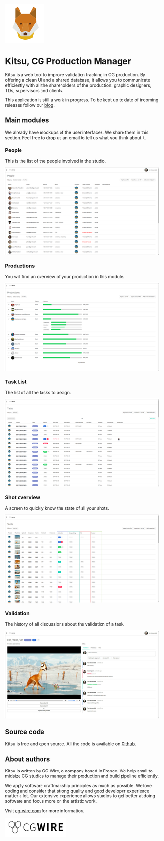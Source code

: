 ![Kitsu Logo](img/kitsu.png)

# Kitsu, CG Production Manager

Kitsu is a web tool to improve validation tracking in CG production. By
offering a clean UI and a shared database, it allows you to communicate
efficiently with all the shareholders of the production: graphic designers,
TDs, supervisors and clients.

This application is still a work in progress. To be kept up to date of incoming
releases follow our [blog](https://medium.com/@cgwire).

## Main modules

We already have mockups of the user interfaces. We share them in this section.
Feel free to drop us an email to tell us what you think about it. 

### People

This is the list of the people involved in the studio.

![People module mockup](img/people.png)

### Productions

You will find an overview of your production in this module.

![Productions module mockup](img/prods.png)

### Task List

The list of all the tasks to assign.

![Task list module mockup](img/tasks.png)

### Shot overview

A screen to quickly know the state of all your shots.

![Shot module mockup](img/shots.png)

### Validation

The history of all discussions about the validation of a task.

![Validation mockup](img/validation.jpg)

## Source code

Kitsu is free and open source. All the code is available on
[Github](https://github.com/cgwire).

## About authors

Kitsu is written by CG Wire, a company based in France. We help small to
midsize CG studios to manage their production and build pipeline efficiently.

We apply software craftmanship principles as much as possible. We love coding
and consider that strong quality and good developer experience matter a lot.
Our extensive experience allows studios to get better at doing software and
focus more on the artistic work.

Visit [cg-wire.com](https://cg-wire.com) for more information.

[![CG Wire Logo](img/cgwire.png)](https://cg-wire.com) 

